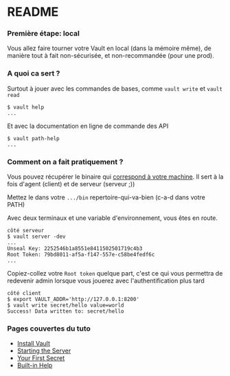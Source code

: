 # README #

### Première étape: local ###

Vous allez faire tourner votre Vault en local (dans la mémoire même), de manière tout à fait non-sécurisée, et non-recommandée (pour une prod).

### A quoi ca sert ? ###

Surtout à jouer avec les commandes de bases, comme `vault write` et `vault read`

```
$ vault help
...
```

Et avec la documentation en ligne de commande des API

```
$ vault path-help
...
```

### Comment on a fait pratiquement ? ###


Vous pouvez récupérer le binaire qui [correspond à votre machine](https://www.vaultproject.io/downloads.html). Il sert à la fois d'agent (client) et de serveur (serveur ;))

Mettez le dans votre `.../bin` repertoire-qui-va-bien (c-a-d dans votre PATH)

Avec deux terminaux et une variable d'environnement, vous êtes en route.

```
côté serveur
$ vault server -dev
...
Unseal Key: 2252546b1a8551e8411502501719c4b3
Root Token: 79bd8011-af5a-f147-557e-c58be4fedf6c
...
```

Copiez-collez votre `Root token` quelque part, c'est ce qui vous permettra de redevenir admin lorsque vous jouerez avec l'authentification plus tard

```
côté client
$ export VAULT_ADDR='http://127.0.0.1:8200'
$ vault write secret/hello value=world
Success! Data written to: secret/hello
```

### Pages couvertes du tuto ###

* [Install Vault](https://www.vaultproject.io/intro/getting-started/install.html)
* [Starting the Server](https://www.vaultproject.io/intro/getting-started/dev-server.html)
* [Your First Secret](https://www.vaultproject.io/intro/getting-started/first-secret.html)
* [Built-in Help](https://www.vaultproject.io/intro/getting-started/help.html)
